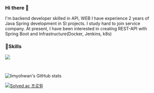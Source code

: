 ### Hi there 👋

I'm backend developer skilled in API, WEB
I have experience 2 years of Java Spring development in SI projects.
I study hard to join service company.
At present, I have been interested in creating REST-API with Spring Boot
and Infrastructure(Docker, Jenkins, k8s)

### 💪Skills
<p>
  <img src="https://img.shields.io/badge/Spring-6DB33F?style=for-the-badge&logo=Spring&logoColor=white">

</p>
<br>

![limyohwan's GitHub stats](https://github-readme-stats.vercel.app/api?username=limyohwan&show_icons=true&theme=dark)

[![Solved.ac 프로필](http://mazassumnida.wtf/api/v2/generate_badge?boj=dyghks7102)](https://solved.ac/dyghks7102)
